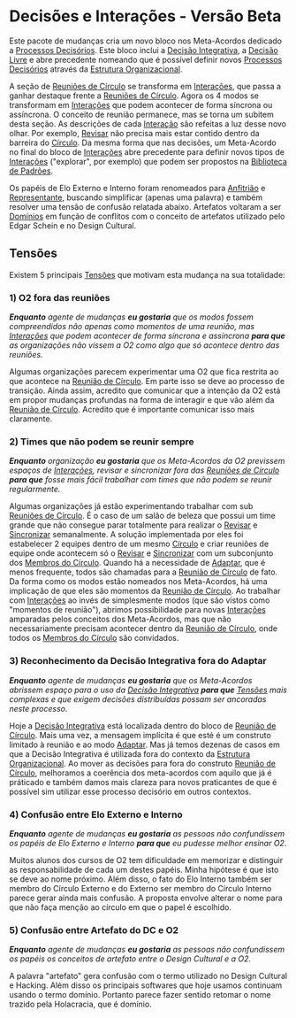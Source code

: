 # Decisões e Interações - Versão Beta

Este pacote de mudanças cria um novo bloco nos Meta-Acordos dedicado a [Processos Decisórios][processos-decisorios]. Este bloco inclui a [Decisão Integrativa][decisao-integrativa], a [Decisão Livre][decisao-livre] e abre precedente nomeando que é possível definir novos [Processos Decisórios][processos-decisorios] através da [Estrutura Organizacional][estrutura-organizacional].

A seção de [Reuniões de Círculo][reuniao-de-circulo] se transforma em [Interações][interacoes], que passa a ganhar destaque frente a [Reuniões de Círculo][reuniao-de-circulo]. Agora os 4 modos se transformam em [Interações][interacoes] que podem acontecer de forma síncrona ou assíncrona. O conceito de reunião permanece, mas se torna um subitem desta seção. As descrições de cada [Interação][interacoes] são refeitas a luz desse novo olhar. Por exemplo, [Revisar][revisar] não precisa mais estar contido dentro da barreira do [Círculo][circulos]. Da mesma forma que nas decisões, um Meta-Acordo no final do bloco de [Interações][interacoes] abre precedente para definir novos tipos de [Interações][interacoes] ("explorar", por exemplo) que podem ser propostos na [Biblioteca de Padrões][biblioteca].

Os papéis de Elo Externo e Interno foram renomeados para [Anfitrião][anfitriao] e [Representante][representante], buscando simplificar (apenas uma palavra) e também resolver uma tensão de confusão relatada abaixo. Artefatos voltaram a ser [Domínios][dominios] em função de conflitos com o conceito de artefatos utilizado pelo Edgar Schein e no Design Cultural.

## Tensões

Existem 5 principais [Tensões][tensoes] que motivam esta mudança na sua totalidade:

### 1) O2 fora das reuniões

_**Enquanto** agente de mudanças **eu gostaria** que os modos fossem compreendidos não apenas como momentos de uma reunião, mas [Interações][interacoes] que podem acontecer de forma síncrona e assíncrona **para que** as organizações não vissem a O2 como algo que só acontece dentro das reuniões._

Algumas organizações parecem experimentar uma O2 que fica restrita ao que acontece na [Reunião de Círculo][reuniao-de-circulo]. Em parte isso se deve ao processo de transição. Ainda assim, acredito que comunicar que a intenção da O2 está em propor mudanças profundas na forma de interagir e que vão além da [Reunião de Círculo][reuniao-de-circulo]. Acredito que é importante comunicar isso mais claramente.

### 2) Times que não podem se reunir sempre

_**Enquanto** organização **eu gostaria** que os Meta-Acordos da O2 previssem espaços de [Interações][interacoes], revisar e sincronizar fora das [Reuniões de Círculo][reuniao-de-circulo] **para que** fosse mais fácil trabalhar com times que não podem se reunir regularmente._

Algumas organizações já estão experimentando trabalhar com sub [Reuniões de Círculo][reuniao-de-circulo]. É o caso de um salão de beleza que possui um time grande que não consegue parar totalmente para realizar o [Revisar][revisar] e [Sincronizar][sincronizar] semanalmente. A solução implementada por eles foi estabelecer 2 equipes dentro de um mesmo [Círculo][circulos] e criar reuniões de equipe onde acontecem só o [Revisar][revisar] e [Sincronizar][sincronizar] com um subconjunto dos [Membros do Círculo][membros-do-circulo]. Quando há a necessidade de [Adaptar][adaptar], que é menos frequente, todos são chamadas para a [Reunião de Círculo][reuniao-de-circulo] de fato. Da forma como os modos estão nomeados nos Meta-Acordos, há uma implicação de que eles são momentos da [Reunião de Círculo][reuniao-de-circulo]. Ao trabalhar com [Interações][interacoes] ao invés de simplesmente modos (que são vistos como "momentos de reunião"), abrimos possibilidade para novas [Interações][interacoes] amparadas pelos conceitos dos Meta-Acordos, mas que não necessariamente precisam acontecer dentro da [Reunião de Círculo][reuniao-de-circulo], onde todos os [Membros do Círculo][membros-do-circulo] são convidados.

### 3) Reconhecimento da Decisão Integrativa fora do Adaptar

_**Enquanto** agente de mudanças **eu gostaria** que os Meta-Acordos abrissem espaço para o uso da [Decisão Integrativa][decisao-integrativa] **para que** [Tensões][tensoes] mais complexas e que exigem decisões distribuídas possam ser ancoradas neste processo._

Hoje a [Decisão Integrativa][decisao-integrativa] está localizada dentro do bloco de [Reunião de Círculo][reuniao-de-circulo]. Mais uma vez, a mensagem implícita é que esté é um construto limitado à reunião e ao modo [Adaptar][adaptar]. Mas já temos dezenas de casos em que a Decisão Integrativa é utilizada fora do contexto da [Estrutura Organizacional][estrutura-organizacional]. Ao mover as decisões para fora do construto [Reunião de Círculo][reuniao-de-circulo], melhoramos a coerência dos meta-acordos com aquilo que já é práticado e também damos mais clareza para novos praticantes de que é possível sim utilizar esse processo decisório em outros contextos.

### 4) Confusão entre Elo Externo e Interno

_**Enquanto** agente de mudanças **eu gostaria** as pessoas não confundissem os papéis de Elo Externo e Interno **para que** eu pudesse melhor ensinar O2_.

Muitos alunos dos cursos de O2 tem dificuldade em memorizar e distinguir as responsabilidade de cada um destes papéis. Minha hipótese é que isto se deve ao nome próximo. Além disso, o fato do Elo Interno também ser membro do Círculo Externo e do Externo ser membro do Círculo Interno parece gerar ainda mais confusão. A proposta envolve alterar o nome para que não faça menção ao círculo em que o papel é escolhido.

### 5) Confusão entre Artefato do DC e O2

_**Enquanto** agente de mudanças **eu gostaria** as pessoas não confundissem os papéis os conceitos de artefato entre o Design Cultural e a O2._

A palavra "artefato" gera confusão com o termo utilizado no Design Cultural e Hacking. Além disso os principais softwares que hoje usamos continuam usando o termo domínio. Portanto parece fazer sentido retomar o nome trazido pela Holacracia, que é domínio.

[biblioteca]: biblioteca/README.md
[tensoes]: meta-acordos/organizacao.md#tensoes
[reuniao-de-circulo]: meta-acordos/interacoes.md#reuniao-de-circulo
[interacoes]: meta-acordos/interacoes.md#interacoes
[adaptar]: meta-acordos/interacoes.md#adaptar
[revisar]: meta-acordos/interacoes.md#revisar
[sincronizar]: meta-acordos/interacoes.md#sincronizar
[decisao-integrativa]: meta-acordos/decisoes.md#decisao-integrativa
[decisao-livre]: meta-acordos/decisoes.md#decisao-livre
[processos-decisorios]: meta-acordos/decisoes.md
[estrutura-organizacional]: meta-acordos/estrutura-organizacional.md
[circulos]: meta-acordos/estrutura-organizacional.md#circulos
[membros-do-circulo]: meta-acordos/estrutura-organizacional.md#membros-do-circulo
[anfitriao]: meta-acordos/papeis-essenciais.md#anfitriao
[representante]: meta-acordos/papeis-essenciais.md#representante
[dominios]: meta-acordos.md#estrutura-organizacional.md#dominios
